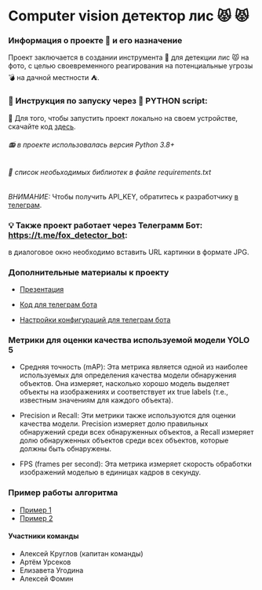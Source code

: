 # Computer vision детектор лис 😾 😾

### Информация о проекте 🔖 и его назначение
Проект заключается в создании инструмента 🔧 для детекции лис 😾 на фото, с целью своевременного реагирования на потенциальные угрозы  💣 на дачной местности :tent:.

### 📘 Инструкция по запуску через 💾 PYTHON script:
🏁 Для того, чтобы запустить проект локально на своем устройстве, скачайте код <a href=https://github.com/Alik90210/fox_detection/blob/main/fox_detect_v1.py>здесь</a>.
###### 📻  в проекте использовалась версия Python 3.8+
###### 📄 список необьходимых библиотек в файле requirements.txt
*ВНИМАНИЕ:* Чтобы получить API_KEY, обратитесь к разработчику <a href=https://t.me/N9021010>в телеграм</a>.

### 💡 Также проект работает через Телеграмм Бот: https://t.me/fox_detector_bot:
в диалоговое окно необходимо вставить URL картинки в формате JPG.

### Дополнительные материалы к проекту
- <a href=https://github.com/Alik90210/fox_detection/blob/main/fox_detection_description_task.pdf> Презентация</a>

- <a href=https://github.com/Alik90210/fox_detection/blob/main/telegram_bot.py> Код для телеграм бота</a>

- <a href=https://github.com/Alik90210/fox_detection/blob/main/config.py> Настройки конфигураций для телеграм бота</a>

### Метрики для оценки качества используемой модели YOLO 5
- Средняя точность (mAP): Эта метрика является одной из наиболее используемых для определения качества модели обнаружения объектов. Она измеряет, насколько хорошо модель выделяет объекты на изображениях и соответствует их true labels (т.е., известным значениям для каждого объекта).

- Precision и Recall: Эти метрики также используются для оценки качества модели. Precision измеряет долю правильных обнаружений среди всех обнаруженных объектов, а Recall измеряет долю обнаруженных объектов среди всех объектов, которые должны быть обнаружены.

- FPS (frames per second): Эта метрика измеряет скорость обработки изображений моделью в единицах кадров в секунду.

### Пример работы алгоритма
- <a href=https://github.com/Alik90210/fox_detection/blob/main/photo_2023-12-25_15-18-23.jpg>Пример 1</a>
- <a href=https://github.com/Alik90210/fox_detection/blob/main/photo_2023-12-25_15-18-23%20(2).jpg>Пример 2</a>

#### Участники команды
- Алексей Круглов (капитан команды)
- Артём Урсеков
- Елизавета Угодина
- Алексей Фомин


